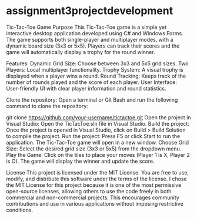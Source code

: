 # assignment3projectdevelopment
Tic-Tac-Toe Game
Purpose
This Tic-Tac-Toe game is a simple yet interactive desktop application developed using C# and Windows Forms. The game supports both single-player and multiplayer modes, with a dynamic board size (3x3 or 5x5). Players can track their scores and the game will automatically display a trophy for the round winner.

Features:
Dynamic Grid Size: Choose between 3x3 and 5x5 grid sizes.
Two Players: Local multiplayer functionality.
Trophy System: A visual trophy is displayed when a player wins a round.
Round Tracking: Keeps track of the number of rounds played and the score of each player.
User Interface: User-friendly UI with clear player information and round statistics.

Clone the repository:
Open a terminal or Git Bash and run the following command to clone the repository:

git clone https://github.com/your-username/tictactoe.git
Open the project in Visual Studio:
Open the TicTacToe.sln file in Visual Studio.
Build the project:
Once the project is opened in Visual Studio, click on Build > Build Solution to compile the project.
Run the project:
Press F5 or click Start to run the application. The Tic-Tac-Toe game will open in a new window.
Choose Grid Size:
Select the desired grid size (3x3 or 5x5) from the dropdown menu.
Play the Game:
Click on the tiles to place your moves (Player 1 is X, Player 2 is O).
The game will display the winner and update the score.


License
This project is licensed under the MIT License. You are free to use, modify, and distribute this software under the terms of the license.
I chose the MIT License for this project because it is one of the most permissive open-source licenses, allowing others to use the code freely in both commercial and non-commercial projects. This encourages community contributions and use in various applications without imposing restrictive conditions.



